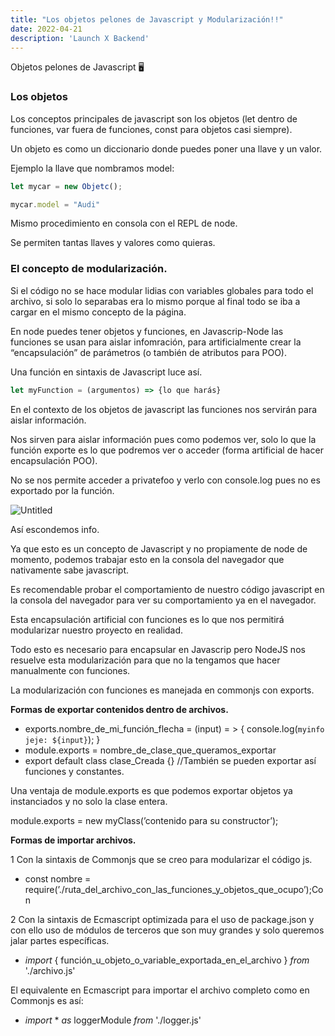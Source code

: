 ```yaml
---
title: "Los objetos pelones de Javascript y Modularización!!"
date: 2022-04-21
description: 'Launch X Backend'
---
```


Objetos pelones de Javascript 🖥️

### Los objetos

Los conceptos principales de javascript son los objetos (let dentro de funciones, var fuera de funciones, const para objetos casi siempre).

Un objeto es como un diccionario donde puedes poner una llave y un valor.

Ejemplo la llave que nombramos model:

```jsx
let mycar = new Objetc();

mycar.model = "Audi"
```

Mismo procedimiento en consola con el REPL de node.

Se permiten tantas llaves y valores como quieras.

### El concepto de modularización.

Si el código no se hace modular lidias con variables globales para todo el archivo, si solo lo separabas era lo mismo porque al final todo se iba a cargar en el mismo concepto de la página.

En node puedes tener objetos y funciones, en Javascrip-Node las funciones se usan para aislar infomración, para artificialmente crear la “encapsulación” de parámetros (o también de atributos para POO).

Una función en sintaxis de Javascript luce así.

```jsx
let myFunction = (argumentos) => {lo que harás}
```


En el contexto de los objetos de javascript las funciones nos servirán para aislar información.

Nos sirven para aislar información pues como podemos ver, solo lo que la función exporte es lo que podremos ver o acceder (forma artificial de hacer encapsulación POO).

No se nos permite acceder a privatefoo y verlo con console.log pues no es exportado por la función.

![Untitled](https://s3-us-west-2.amazonaws.com/secure.notion-static.com/bb72eb3c-7ffb-4530-8a23-5b10ee6552f2/Untitled.png)

Así escondemos info.

Ya que esto es un concepto de Javascript y no propiamente de node de momento, podemos trabajar esto en la consola del navegador que nativamente sabe javascript.

Es recomendable probar el comportamiento de nuestro código javascript en la consola del navegador para ver su comportamiento ya en el navegador.

Esta encapsulación artificial con funciones es lo que nos permitirá modularizar nuestro proyecto en realidad.

Todo esto es necesario para encapsular en Javascrip pero NodeJS nos resuelve esta modularización para que no la tengamos que hacer manualmente con funciones.

La modularización con funciones es manejada en commonjs con exports.

**Formas de exportar contenidos dentro de archivos.**

- exports.nombre_de_mi_función_flecha = (input) = > { console.log(` myinfo jeje: ${input} `); }
- module.exports = nombre_de_clase_que_queramos_exportar
- export default class clase_Creada {}  //También se pueden exportar así funciones y constantes.

Una ventaja de module.exports es que podemos exportar objetos ya instanciados y no solo la clase entera.

module.exports = new myClass(’contenido para su constructor’);

**Formas de importar archivos.**

1 Con la sintaxis de Commonjs que se creo para modularizar el código js. 

- const nombre = require(’./ruta_del_archivo_con_las_funciones_y_objetos_que_ocupo’);Con

2 Con la sintaxis de Ecmascript optimizada para el uso de package.json y con ello uso de módulos de terceros que son muy grandes y solo queremos jalar partes específicas.

- *import* { función_u_objeto_o_variable_exportada_en_el_archivo } *from* './archivo.js'

El equivalente en Ecmascript para importar el archivo completo como en Commonjs es así:

- *import* * *as* loggerModule *from* './logger.js'
